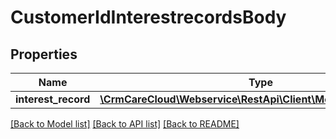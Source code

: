 # CustomerIdInterestrecordsBody

## Properties
Name | Type | Description | Notes
------------ | ------------- | ------------- | -------------
**interest_record** | [**\CrmCareCloud\Webservice\RestApi\Client\Model\InterestRecord**](InterestRecord.md) |  | 

[[Back to Model list]](../../README.md#documentation-for-models) [[Back to API list]](../../README.md#documentation-for-api-endpoints) [[Back to README]](../../README.md)

